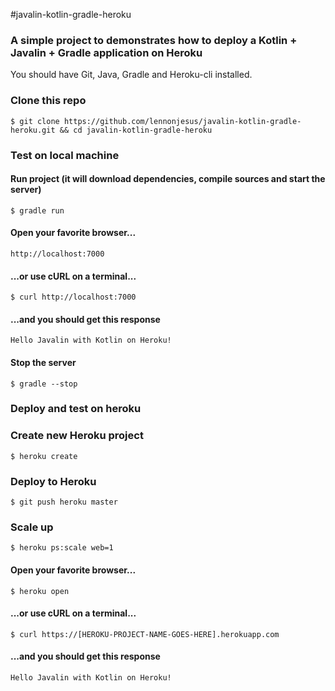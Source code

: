 #javalin-kotlin-gradle-heroku

### A simple project to demonstrates how to deploy a Kotlin + Javalin + Gradle application on Heroku 

You should have Git, Java, Gradle and Heroku-cli installed.


### Clone this repo
```
$ git clone https://github.com/lennonjesus/javalin-kotlin-gradle-heroku.git && cd javalin-kotlin-gradle-heroku 
```

### Test on local machine

#### Run project (it will download dependencies, compile sources and start the server)
```
$ gradle run
```

#### Open your favorite browser...
```
http://localhost:7000
```

#### ...or use cURL on a terminal...
```
$ curl http://localhost:7000
```

#### ...and you should get this response
```
Hello Javalin with Kotlin on Heroku!
```

#### Stop the server
```
$ gradle --stop
```

### Deploy and test on heroku

### Create new Heroku project
```
$ heroku create
```

### Deploy to Heroku
```
$ git push heroku master
```

### Scale up
```
$ heroku ps:scale web=1
```

#### Open your favorite browser...
```
$ heroku open
```

#### ...or use cURL on a terminal...
```
$ curl https://[HEROKU-PROJECT-NAME-GOES-HERE].herokuapp.com
```

#### ...and you should get this response
```
Hello Javalin with Kotlin on Heroku!
```
